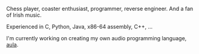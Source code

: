 Chess player, coaster enthusiast, programmer, reverse engineer. And a fan of Irish music.

Experienced in C, Python, Java, x86-64 assembly, C++, ...

I'm currently working on creating my own audio programming language, [aula](https://github.com/zzril/aula).

<!---
zzril/zzril is a ✨ special ✨ repository because its `README.md` (this file) appears on your GitHub profile.
You can click the Preview link to take a look at your changes.
--->
